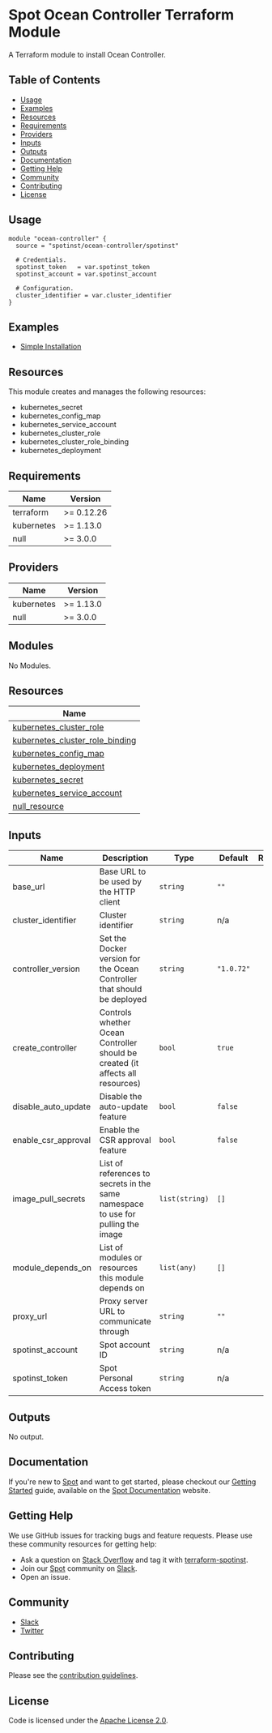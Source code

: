 # Spot Ocean Controller Terraform Module

A Terraform module to install Ocean Controller.

## Table of Contents

- [Usage](#usage)
- [Examples](#examples)
- [Resources](#resources)
- [Requirements](#requirements)
- [Providers](#providers)
- [Inputs](#inputs)
- [Outputs](#outputs)
- [Documentation](#documentation)
- [Getting Help](#getting-help)
- [Community](#community)
- [Contributing](#contributing)
- [License](#license)

## Usage

```hcl
module "ocean-controller" {
  source = "spotinst/ocean-controller/spotinst"

  # Credentials.
  spotinst_token   = var.spotinst_token
  spotinst_account = var.spotinst_account

  # Configuration.
  cluster_identifier = var.cluster_identifier
}
```

## Examples

- [Simple Installation](https://github.com/spotinst/terraform-spotinst-ocean-controller/tree/master/examples/simple-installation)

## Resources

This module creates and manages the following resources:

- kubernetes_secret
- kubernetes_config_map
- kubernetes_service_account
- kubernetes_cluster_role
- kubernetes_cluster_role_binding
- kubernetes_deployment

<!-- BEGINNING OF PRE-COMMIT-TERRAFORM DOCS HOOK -->
## Requirements

| Name | Version |
|------|---------|
| terraform | >= 0.12.26 |
| kubernetes | >= 1.13.0 |
| null | >= 3.0.0 |

## Providers

| Name | Version |
|------|---------|
| kubernetes | >= 1.13.0 |
| null | >= 3.0.0 |

## Modules

No Modules.

## Resources

| Name |
|------|
| [kubernetes_cluster_role](https://registry.terraform.io/providers/hashicorp/kubernetes/1.13.0/docs/resources/cluster_role) |
| [kubernetes_cluster_role_binding](https://registry.terraform.io/providers/hashicorp/kubernetes/1.13.0/docs/resources/cluster_role_binding) |
| [kubernetes_config_map](https://registry.terraform.io/providers/hashicorp/kubernetes/1.13.0/docs/resources/config_map) |
| [kubernetes_deployment](https://registry.terraform.io/providers/hashicorp/kubernetes/1.13.0/docs/resources/deployment) |
| [kubernetes_secret](https://registry.terraform.io/providers/hashicorp/kubernetes/1.13.0/docs/resources/secret) |
| [kubernetes_service_account](https://registry.terraform.io/providers/hashicorp/kubernetes/1.13.0/docs/resources/service_account) |
| [null_resource](https://registry.terraform.io/providers/hashicorp/null/3.0.0/docs/resources/resource) |

## Inputs

| Name | Description | Type | Default | Required |
|------|-------------|------|---------|:--------:|
| base\_url | Base URL to be used by the HTTP client | `string` | `""` | no |
| cluster\_identifier | Cluster identifier | `string` | n/a | yes |
| controller\_version | Set the Docker version for the Ocean Controller that should be deployed | `string` | `"1.0.72"` | no |
| create\_controller | Controls whether Ocean Controller should be created (it affects all resources) | `bool` | `true` | no |
| disable\_auto\_update | Disable the auto-update feature | `bool` | `false` | no |
| enable\_csr\_approval | Enable the CSR approval feature | `bool` | `false` | no |
| image\_pull\_secrets | List of references to secrets in the same namespace to use for pulling the image | `list(string)` | `[]` | no |
| module\_depends\_on | List of modules or resources this module depends on | `list(any)` | `[]` | no |
| proxy\_url | Proxy server URL to communicate through | `string` | `""` | no |
| spotinst\_account | Spot account ID | `string` | n/a | yes |
| spotinst\_token | Spot Personal Access token | `string` | n/a | yes |

## Outputs

No output.
<!-- END OF PRE-COMMIT-TERRAFORM DOCS HOOK -->

## Documentation

If you're new to [Spot](https://spot.io/) and want to get started, please checkout our [Getting Started](https://docs.spot.io/connect-your-cloud-provider/) guide, available on the [Spot Documentation](https://docs.spot.io/) website.

## Getting Help

We use GitHub issues for tracking bugs and feature requests. Please use these community resources for getting help:

- Ask a question on [Stack Overflow](https://stackoverflow.com/) and tag it with [terraform-spotinst](https://stackoverflow.com/questions/tagged/terraform-spotinst/).
- Join our [Spot](https://spot.io/) community on [Slack](http://slack.spot.io/).
- Open an issue.

## Community

- [Slack](http://slack.spot.io/)
- [Twitter](https://twitter.com/spot_hq/)

## Contributing

Please see the [contribution guidelines](CONTRIBUTING.md).

## License

Code is licensed under the [Apache License 2.0](LICENSE).
